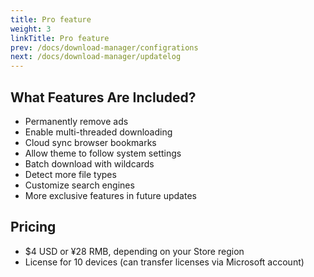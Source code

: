 ```yaml
---
title: Pro feature
weight: 3
linkTitle: Pro feature
prev: /docs/download-manager/configrations
next: /docs/download-manager/updatelog
---
```


<!--more-->

## What Features Are Included?

- Permanently remove ads
- Enable multi-threaded downloading
- Cloud sync browser bookmarks
- Allow theme to follow system settings
- Batch download with wildcards
- Detect more file types
- Customize search engines
- More exclusive features in future updates

## Pricing

- $4 USD or ¥28 RMB, depending on your Store region
- License for 10 devices (can transfer licenses via Microsoft account)